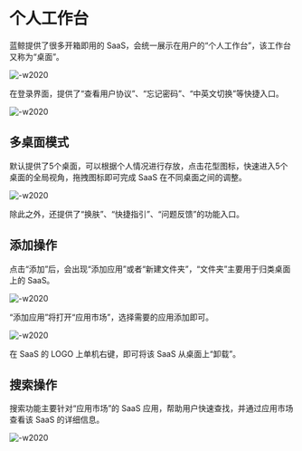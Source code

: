 # 个人工作台

蓝鲸提供了很多开箱即用的 SaaS，会统一展示在用户的“个人工作台”，该工作台又称为“桌面”。

![-w2020](../assets/login_ee.png)

在登录界面，提供了“查看用户协议”、“忘记密码”、“中英文切换”等快捷入口。

![-w2020](../assets/desk_ee.png)

## 多桌面模式

默认提供了5个桌面，可以根据个人情况进行存放，点击花型图标，快速进入5个桌面的全局视角，拖拽图标即可完成 SaaS 在不同桌面之间的调整。

![-w2020](../assets/desk_fenbu.png)

除此之外，还提供了“换肤”、“快捷指引”、“问题反馈”的功能入口。

## 添加操作

点击“添加”后，会出现“添加应用”或者“新建文件夹”，“文件夹”主要用于归类桌面上的 SaaS。

![-w2020](../assets/desk_add.png)

“添加应用”将打开“应用市场”，选择需要的应用添加即可。

![-w2020](../assets/desk_market.png)

在 SaaS 的 LOGO 上单机右键，即可将该 SaaS 从桌面上“卸载”。

## 搜索操作

搜索功能主要针对“应用市场”的 SaaS 应用，帮助用户快速查找，并通过应用市场查看该 SaaS 的详细信息。

![-w2020](../assets/desk_search.png)
